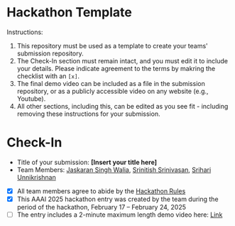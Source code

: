 # Hackathon Template

Instructions:
1. This repository must be used as a template to create your teams' submission repository.
2. The Check-In section must remain intact, and you must edit it to include your details. Please indicate agreement to the terms by makring the checklist with an `[x]`.
3. The final demo video can be included as a file in the submission repository, or as a publicly accessible video on any website (e.g., Youtube).
4. All other sections, including this, can be edited as you see fit - including removing these instructions for your submission.

# Check-In

- Title of your submission: **[Insert your title here]**
- Team Members: [Jaskaran Singh Walia](karanwalia2k3@gmail.com), [Srinitish Srinivasan](smudge0110@icloud.com), [Srihari Unnikrishnan](srihari.unnikrishnan@gmail.com)
- [x] All team members agree to abide by the [Hackathon Rules](https://aaai.org/conference/aaai/aaai-25/hackathon/)
- [x] This AAAI 2025 hackathon entry was created by the team during the period of the hackathon, February 17 – February 24, 2025
- [ ] The entry includes a 2-minute maximum length demo video here: [Link](https://drive.google.com/drive/folders/1Lz3sJ6CW2IHBTuvUiRv7RPywtH1V-09r?usp=sharing)
